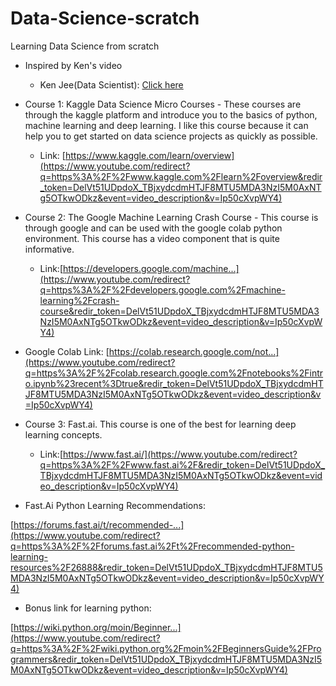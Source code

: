 # Data-Science-scratch
Learning Data Science from scratch<br>

* Inspired by Ken's video<br>
  * Ken Jee(Data Scientist): <a href="https://www.youtube.com/watch?v=Ip50cXvpWY4">Click here</a><br>
  
  

* Course 1: Kaggle Data Science Micro Courses - These courses are through the kaggle platform and introduce you to the basics of python, machine learning and deep learning. I like this course because it can help you to get started on data science projects as quickly as possible.
  * Link: [https://www.kaggle.com/learn/overview](https://www.youtube.com/redirect?q=https%3A%2F%2Fwww.kaggle.com%2Flearn%2Foverview&redir_token=DelVt51UDpdoX_TBjxydcdmHTJF8MTU5MDA3NzI5M0AxNTg5OTkwODkz&event=video_description&v=Ip50cXvpWY4)

* Course 2: The Google Machine Learning Crash Course - This course is through google and can be used with the google colab python environment. This course has a video component that is quite informative.
  * Link:[https://developers.google.com/machine...](https://www.youtube.com/redirect?q=https%3A%2F%2Fdevelopers.google.com%2Fmachine-learning%2Fcrash-course&redir_token=DelVt51UDpdoX_TBjxydcdmHTJF8MTU5MDA3NzI5M0AxNTg5OTkwODkz&event=video_description&v=Ip50cXvpWY4)

* Google Colab Link:
[https://colab.research.google.com/not...](https://www.youtube.com/redirect?q=https%3A%2F%2Fcolab.research.google.com%2Fnotebooks%2Fintro.ipynb%23recent%3Dtrue&redir_token=DelVt51UDpdoX_TBjxydcdmHTJF8MTU5MDA3NzI5M0AxNTg5OTkwODkz&event=video_description&v=Ip50cXvpWY4)

* Course 3: Fast.ai. This course is one of the best for learning deep learning concepts.
  * Link:[https://www.fast.ai/](https://www.youtube.com/redirect?q=https%3A%2F%2Fwww.fast.ai%2F&redir_token=DelVt51UDpdoX_TBjxydcdmHTJF8MTU5MDA3NzI5M0AxNTg5OTkwODkz&event=video_description&v=Ip50cXvpWY4)

* Fast.Ai Python Learning Recommendations:

[https://forums.fast.ai/t/recommended-...](https://www.youtube.com/redirect?q=https%3A%2F%2Fforums.fast.ai%2Ft%2Frecommended-python-learning-resources%2F26888&redir_token=DelVt51UDpdoX_TBjxydcdmHTJF8MTU5MDA3NzI5M0AxNTg5OTkwODkz&event=video_description&v=Ip50cXvpWY4)

* Bonus link for learning python:

[https://wiki.python.org/moin/Beginner...](https://www.youtube.com/redirect?q=https%3A%2F%2Fwiki.python.org%2Fmoin%2FBeginnersGuide%2FProgrammers&redir_token=DelVt51UDpdoX_TBjxydcdmHTJF8MTU5MDA3NzI5M0AxNTg5OTkwODkz&event=video_description&v=Ip50cXvpWY4)
